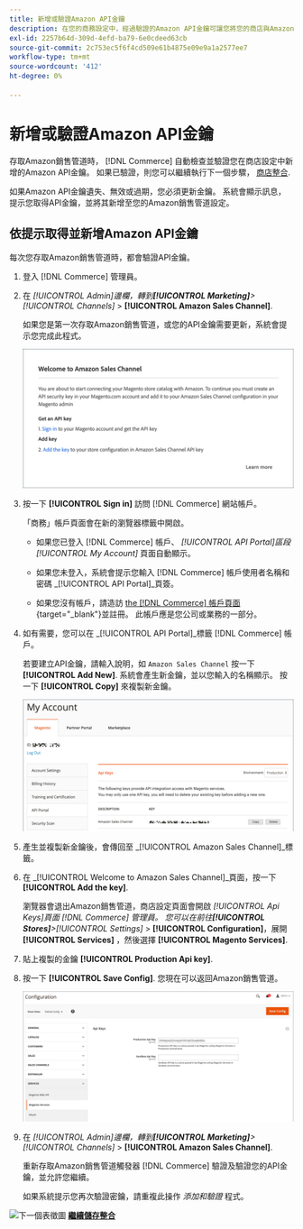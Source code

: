 ```yaml
---
title: 新增或驗證Amazon API金鑰
description: 在您的商務設定中，經過驗證的Amazon API金鑰可讓您將您的商店與Amazon賣家帳戶整合。
exl-id: 2257b64d-309d-4efd-ba79-6e0cdeed63cb
source-git-commit: 2c753ec5f6f4cd509e61b4875e09e9a1a2577ee7
workflow-type: tm+mt
source-wordcount: '412'
ht-degree: 0%

---
```


# 新增或驗證Amazon API金鑰

存取Amazon銷售管道時， [!DNL Commerce] 自動檢查並驗證您在商店設定中新增的Amazon API金鑰。 如果已驗證，則您可以繼續執行下一個步驟， [商店整合](./store-integration.md).

如果Amazon API金鑰遺失、無效或過期，您必須更新金鑰。 系統會顯示訊息，提示您取得API金鑰，並將其新增至您的Amazon銷售管道設定。

## 依提示取得並新增Amazon API金鑰

每次您存取Amazon銷售管道時，都會驗證API金鑰。

1. 登入 [!DNL Commerce] 管理員。

1. 在 _[!UICONTROL Admin]_邊欄，轉到&#x200B;**[!UICONTROL Marketing]**>_[!UICONTROL Channels]_ > **[!UICONTROL Amazon Sales Channel]**.

   如果您是第一次存取Amazon銷售管道，或您的API金鑰需要更新，系統會提示您完成此程式。

   ![取得並新增Amazon API金鑰提示](assets/amazon-api-verification-prompt.png)

1. 按一下 **[!UICONTROL Sign in]** 訪問 [!DNL Commerce] 網站帳戶。

   「商務」帳戶頁面會在新的瀏覽器標籤中開啟。

   - 如果您已登入 [!DNL Commerce] 帳戶、 _[!UICONTROL API Portal]_區段_[!UICONTROL My Account]_ 頁面自動顯示。

   - 如果您未登入，系統會提示您輸入 [!DNL Commerce] 帳戶使用者名稱和密碼 _[!UICONTROL API Portal]_頁簽。

   - 如果您沒有帳戶，請造訪 [the [!DNL Commerce] 帳戶頁面](https://account.magento.com/customer/account/login/){target=&quot;_blank&quot;}並註冊。 此帳戶應是您公司或業務的一部分。

1. 如有需要，您可以在 _[!UICONTROL API Portal]_標籤 [!DNL Commerce] 帳戶。

   若要建立API金鑰，請輸入說明，如 `Amazon Sales Channel` 按一下 **[!UICONTROL Add New]**. 系統會產生新金鑰，並以您輸入的名稱顯示。 按一下 **[!UICONTROL Copy]** 來複製新金鑰。

   ![產生或複製API金鑰](assets/amazon-add-api-key.png)

1. 產生並複製新金鑰後，會傳回至 _[!UICONTROL Amazon Sales Channel]_標籤。

1. 在 _[!UICONTROL Welcome to Amazon Sales Channel]_頁面，按一下&#x200B;**[!UICONTROL Add the key]**.

   瀏覽器會退出Amazon銷售管道，商店設定頁面會開啟 _[!UICONTROL Api Keys]_頁面 [!DNL Commerce] 管理員。 您可以在前往&#x200B;**[!UICONTROL Stores]**>_[!UICONTROL Settings]_ > **[!UICONTROL Configuration]**，展開 **[!UICONTROL Services]** ，然後選擇 **[!UICONTROL Magento Services]**.

1. 貼上複製的金鑰 **[!UICONTROL Production Api key]**.

1. 按一下 **[!UICONTROL Save Config]**. 您現在可以返回Amazon銷售管道。

   ![在儲存配置中新增API金鑰](assets/config-magento-services-api-screen.png)

1. 在 _[!UICONTROL Admin]_邊欄，轉到&#x200B;**[!UICONTROL Marketing]**>_[!UICONTROL Channels]_ > **[!UICONTROL Amazon Sales Channel]**.

   重新存取Amazon銷售管道觸發器 [!DNL Commerce] 驗證及驗證您的API金鑰，並允許您繼續。

   如果系統提示您再次驗證密鑰，請重複此操作 _添加和驗證_ 程式。

![下一個表徵圖](assets/btn-next.png) [**繼續儲存整合**](./store-integration.md)
